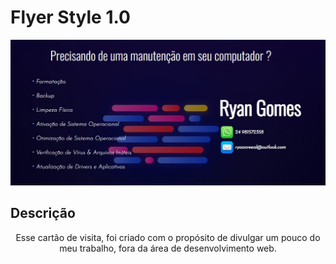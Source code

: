 # Flyer Style 1.0

<p align="center">
  <img src="./styles/img/card.jpg">
</p>

## Descrição

  <p align="center"> Esse cartão de visita, foi criado com o propósito de divulgar um pouco do meu trabalho, fora da área de desenvolvimento web.
  </p>


